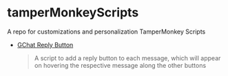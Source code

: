 # tamperMonkeyScripts

A repo for customizations and personalization TamperMonkey Scripts

- [GChat Reply Button](https://github.com/avinashkarhana/tamperMonkeyScripts/tree/main/GChat%20Message%20Reply%20Button)
    > A script to add a reply button to each message, which will appear on hovering the respective message along the other buttons
